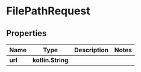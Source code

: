 
# FilePathRequest

## Properties
Name | Type | Description | Notes
------------ | ------------- | ------------- | -------------
**url** | **kotlin.String** |  | 




